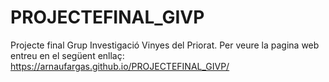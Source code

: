 # PROJECTEFINAL_GIVP
Projecte final Grup Investigació Vinyes del Priorat. Per veure la pagina web entreu en el següent enllaç: https://arnaufargas.github.io/PROJECTEFINAL_GIVP/
